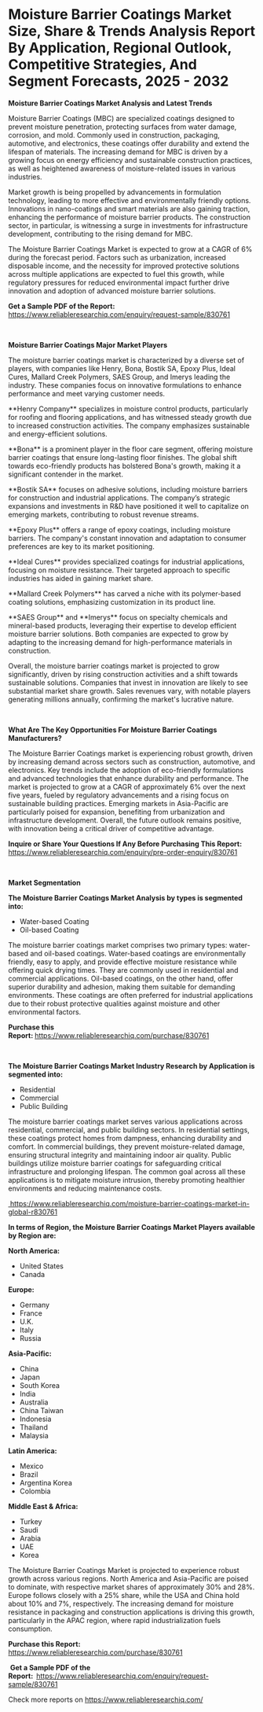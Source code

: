 <p><h1>Moisture Barrier Coatings Market Size, Share & Trends Analysis Report By Application, Regional Outlook, Competitive Strategies, And Segment Forecasts, 2025 - 2032</h1></p><p><strong>Moisture Barrier Coatings Market Analysis and Latest Trends</strong></p>
<p><p>Moisture Barrier Coatings (MBC) are specialized coatings designed to prevent moisture penetration, protecting surfaces from water damage, corrosion, and mold. Commonly used in construction, packaging, automotive, and electronics, these coatings offer durability and extend the lifespan of materials. The increasing demand for MBC is driven by a growing focus on energy efficiency and sustainable construction practices, as well as heightened awareness of moisture-related issues in various industries.</p><p>Market growth is being propelled by advancements in formulation technology, leading to more effective and environmentally friendly options. Innovations in nano-coatings and smart materials are also gaining traction, enhancing the performance of moisture barrier products. The construction sector, in particular, is witnessing a surge in investments for infrastructure development, contributing to the rising demand for MBC.</p><p>The Moisture Barrier Coatings Market is expected to grow at a CAGR of 6% during the forecast period. Factors such as urbanization, increased disposable income, and the necessity for improved protective solutions across multiple applications are expected to fuel this growth, while regulatory pressures for reduced environmental impact further drive innovation and adoption of advanced moisture barrier solutions.</p></p>
<p><strong>Get a Sample PDF of the Report:&nbsp;</strong> <a href="https://www.reliableresearchiq.com/enquiry/request-sample/830761?utm_campaign=3130&utm_medium=2&utm_source=Github&utm_content=ia&utm_term=01042025&utm_id=moisture-barrier-coatings">https://www.reliableresearchiq.com/enquiry/request-sample/830761</a></p>
<p>&nbsp;</p>
<p><strong>Moisture Barrier Coatings Major Market Players</strong></p>
<p><p>The moisture barrier coatings market is characterized by a diverse set of players, with companies like Henry, Bona, Bostik SA, Epoxy Plus, Ideal Cures, Mallard Creek Polymers, SAES Group, and Imerys leading the industry. These companies focus on innovative formulations to enhance performance and meet varying customer needs.</p><p>**Henry Company** specializes in moisture control products, particularly for roofing and flooring applications, and has witnessed steady growth due to increased construction activities. The company emphasizes sustainable and energy-efficient solutions.</p><p>**Bona** is a prominent player in the floor care segment, offering moisture barrier coatings that ensure long-lasting floor finishes. The global shift towards eco-friendly products has bolstered Bona's growth, making it a significant contender in the market.</p><p>**Bostik SA** focuses on adhesive solutions, including moisture barriers for construction and industrial applications. The company’s strategic expansions and investments in R&D have positioned it well to capitalize on emerging markets, contributing to robust revenue streams.</p><p>**Epoxy Plus** offers a range of epoxy coatings, including moisture barriers. The company's constant innovation and adaptation to consumer preferences are key to its market positioning.</p><p>**Ideal Cures** provides specialized coatings for industrial applications, focusing on moisture resistance. Their targeted approach to specific industries has aided in gaining market share.</p><p>**Mallard Creek Polymers** has carved a niche with its polymer-based coating solutions, emphasizing customization in its product line.</p><p>**SAES Group** and **Imerys** focus on specialty chemicals and mineral-based products, leveraging their expertise to develop efficient moisture barrier solutions. Both companies are expected to grow by adapting to the increasing demand for high-performance materials in construction.</p><p>Overall, the moisture barrier coatings market is projected to grow significantly, driven by rising construction activities and a shift towards sustainable solutions. Companies that invest in innovation are likely to see substantial market share growth. Sales revenues vary, with notable players generating millions annually, confirming the market's lucrative nature.</p></p>
<p>&nbsp;</p>
<p><strong>What Are The Key Opportunities For Moisture Barrier Coatings Manufacturers?</strong></p>
<p><p>The Moisture Barrier Coatings market is experiencing robust growth, driven by increasing demand across sectors such as construction, automotive, and electronics. Key trends include the adoption of eco-friendly formulations and advanced technologies that enhance durability and performance. The market is projected to grow at a CAGR of approximately 6% over the next five years, fueled by regulatory advancements and a rising focus on sustainable building practices. Emerging markets in Asia-Pacific are particularly poised for expansion, benefiting from urbanization and infrastructure development. Overall, the future outlook remains positive, with innovation being a critical driver of competitive advantage.</p></p>
<p><strong>Inquire or Share Your Questions If Any Before Purchasing This Report:</strong> <a href="https://www.reliableresearchiq.com/enquiry/pre-order-enquiry/830761?utm_campaign=3130&utm_medium=2&utm_source=Github&utm_content=ia&utm_term=01042025&utm_id=moisture-barrier-coatings">https://www.reliableresearchiq.com/enquiry/pre-order-enquiry/830761</a></p>
<p>&nbsp;</p>
<p><strong>Market Segmentation</strong></p>
<p><strong>The Moisture Barrier Coatings Market Analysis by types is segmented into:</strong></p>
<p><ul><li>Water-based Coating</li><li>Oil-based Coating</li></ul></p>
<p><p>The moisture barrier coatings market comprises two primary types: water-based and oil-based coatings. Water-based coatings are environmentally friendly, easy to apply, and provide effective moisture resistance while offering quick drying times. They are commonly used in residential and commercial applications. Oil-based coatings, on the other hand, offer superior durability and adhesion, making them suitable for demanding environments. These coatings are often preferred for industrial applications due to their robust protective qualities against moisture and other environmental factors.</p></p>
<p><strong>Purchase this Report:&nbsp;</strong><a href="https://www.reliableresearchiq.com/purchase/830761?utm_campaign=3130&utm_medium=2&utm_source=Github&utm_content=ia&utm_term=01042025&utm_id=moisture-barrier-coatings">https://www.reliableresearchiq.com/purchase/830761</a></p>
<p>&nbsp;</p>
<p><strong>The Moisture Barrier Coatings Market Industry Research by Application is segmented into:</strong></p>
<p><ul><li>Residential</li><li>Commercial</li><li>Public Building</li></ul></p>
<p><p>The moisture barrier coatings market serves various applications across residential, commercial, and public building sectors. In residential settings, these coatings protect homes from dampness, enhancing durability and comfort. In commercial buildings, they prevent moisture-related damage, ensuring structural integrity and maintaining indoor air quality. Public buildings utilize moisture barrier coatings for safeguarding critical infrastructure and prolonging lifespan. The common goal across all these applications is to mitigate moisture intrusion, thereby promoting healthier environments and reducing maintenance costs.</p></p>
<p><a href="https://www.reliableresearchiq.com/moisture-barrier-coatings-market-in-global-r830761?utm_campaign=3130&utm_medium=2&utm_source=Github&utm_content=ia&utm_term=01042025&utm_id=moisture-barrier-coatings">&nbsp;https://www.reliableresearchiq.com/moisture-barrier-coatings-market-in-global-r830761</a></p>
<p><strong>In terms of Region, the Moisture Barrier Coatings Market Players available by Region are:</strong></p>
<p>
    <p> <strong> North America: </strong>
        <ul>
            <li>United States</li>
            <li>Canada</li>
        </ul>
        </p> 
    <p> <strong> Europe: </strong>
        <ul>
            <li>Germany</li>
            <li>France</li>
            <li>U.K.</li>
            <li>Italy</li>
            <li>Russia</li>
        </ul>
        </p> 
    <p> <strong> Asia-Pacific: </strong>
        <ul>
            <li>China</li>
            <li>Japan</li>
            <li>South Korea</li>
            <li>India</li>
            <li>Australia</li>
            <li>China Taiwan</li>
            <li>Indonesia</li>
            <li>Thailand</li>
            <li>Malaysia</li>
        </ul>
        </p> 
    <p> <strong> Latin America: </strong>
        <ul>
            <li>Mexico</li>
            <li>Brazil</li>
            <li>Argentina Korea</li>
            <li>Colombia</li>
        </ul>
        </p> 
    <p> <strong> Middle East & Africa: </strong>
        <ul>
            <li>Turkey</li>
            <li>Saudi</li>
            <li>Arabia</li>
            <li>UAE</li>
            <li>Korea</li>
        </ul>
    </p>
    </p>
<p><p>The Moisture Barrier Coatings Market is projected to experience robust growth across various regions. North America and Asia-Pacific are poised to dominate, with respective market shares of approximately 30% and 28%. Europe follows closely with a 25% share, while the USA and China hold about 10% and 7%, respectively. The increasing demand for moisture resistance in packaging and construction applications is driving this growth, particularly in the APAC region, where rapid industrialization fuels consumption.</p></p>
<p><strong>Purchase this Report: </strong><a href="https://www.reliableresearchiq.com/purchase/830761?utm_campaign=3130&utm_medium=2&utm_source=Github&utm_content=ia&utm_term=01042025&utm_id=moisture-barrier-coatings">https://www.reliableresearchiq.com/purchase/830761</a></p>
<p>&nbsp;<strong>Get a Sample PDF of the Report:&nbsp;&nbsp;</strong><a href="https://www.reliableresearchiq.com/enquiry/request-sample/830761?utm_campaign=3130&utm_medium=2&utm_source=Github&utm_content=ia&utm_term=01042025&utm_id=moisture-barrier-coatings">https://www.reliableresearchiq.com/enquiry/request-sample/830761</a></p>
<p><strong></strong></p>
<p>Check more reports on <a href="https://www.reliableresearchiq.com/?utm_campaign=3130&utm_medium=2&utm_source=Github&utm_content=ia&utm_term=01042025&utm_id=moisture-barrier-coatings">https://www.reliableresearchiq.com/</a></p>
